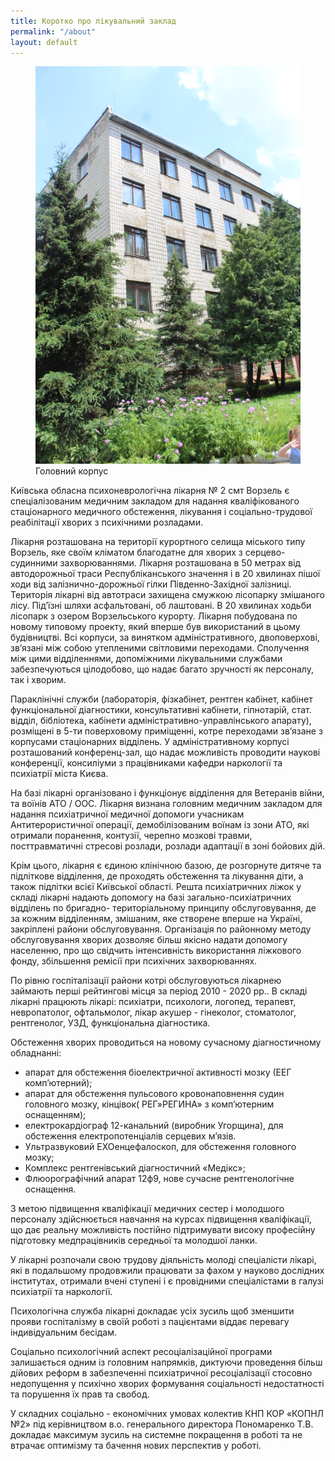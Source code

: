 ```yaml
---
title: Коротко про лікувальний заклад
permalink: "/about"
layout: default
---
```


<figure class="figure figure_left">
    <img src="/images/image1.jpeg" alt="Головний корпус" class="img_fluid">
    <figcaption class="figure__figcaption">Головний корпус</figcaption>
</figure>

Київська обласна психоневрологічна лікарня № 2 смт Ворзель є спеціалізованим медичним закладом для надання кваліфікованого стаціонарного медичного обстеження, лікування і соціально-трудової реабілітації хворих з психічними розладами.

Лікарня розташована на території курортного селища міського типу Ворзель, яке своїм кліматом благодатне для хворих з серцево-судинними захворюваннями. Лікарня розташована в 50 метрах від автодорожньої траси Республіканського значення і в 20 хвилинах пішої ходи від залізнично-дорожньої гілки Південно-Західної залізниці. Територія лікарні від автотраси захищена смужкою лісопарку змішаного лісу. Під’їзні шляхи асфальтовані, об лаштовані. В 20 хвилинах ходьби лісопарк з озером Ворзельського курорту. Лікарня побудована по новому типовому проекту, який вперше був використаний в цьому будівництві. Всі корпуси, за винятком адміністративного, двоповерхові, зв’язані між собою утепленими світловими переходами. Сполучення між цими відділеннями, допоміжними лікувальними службами забезпечуються цілодобово, що надає багато зручності як персоналу, так і хворим.

Параклінічні служби (лабораторія, фізкабінет, рентген кабінет, кабінет функціональної діагностики, консультативні кабінети, гіпнотарій, стат. відділ, бібліотека, кабінети адміністративно-управлінського апарату), розміщені в 5-ти поверховому приміщенні, котре переходами зв’язане з корпусами стаціонарних відділень. У адміністративному корпусі розташований конференц-зал, що надає можливість проводити наукові конференції, консиліуми з працівниками кафедри наркології та психіатрії міста Києва.

На базі лікарні організовано і функціонує відділення для Ветеранів війни, та воїнів АТО / ООС. Лікарня визнана головним медичним закладом для надання психіатричної медичної допомоги учасникам Антитерористичної операції, демобілізованим воїнам із зони АТО, які отримали поранення, контузії, черепно мозкові травми, посттравматичні стресові розлади, розлади адаптації в зоні бойових дій.

Крім цього, лікарня є єдиною клінічною базою, де розгорнуте дитяче та підліткове відділення, де проходять обстеження та лікування діти, а також підлітки всієї Київської області. Решта психіатричних ліжок у складі лікарні надають допомогу на базі загально-психіатричних відділень по бригадно- територіальному принципу обслуговування, де за кожним відділенням, змішаним, яке створене вперше на Україні, закріплені райони обслуговування. Організація по районному методу обслуговування хворих дозволяє більш якісно надати допомогу населенню, про що свідчить інтенсивність використання ліжкового фонду, збільшення ремісії при психічних захворюваннях.

По рівню госпіталізації райони котрі обслуговуються лікарнею займають перші рейтингові місця за період 2010 - 2020 рр..
В складі лікарні працюють лікарі: психіатри, психологи, логопед, терапевт, невропатолог, офтальмолог, лікар акушер - гінеколог, стоматолог, рентгенолог, УЗД, функціональна діагностика.

Обстеження хворих проводиться на новому сучасному діагностичному обладнанні:
* апарат для обстеження біоелектричної активності мозку (ЕЕГ комп’ютерний);
* апарат для обстеження пульсового кровонаповнення судин головного мозку, кінцівок( РЕГ»РЕГИНА» з комп’ютерним оснащенням);
* електрокардіограф 12-канальний (виробник Угорщина), для обстеження електропотенціалів серцевих м’язів.
* Ультразвуковий ЕХОенцефалоскоп, для обстеження головного мозку;
* Комплекс рентгенівський діагностичний «Медікс»;
* Флюорографічний апарат 12ф9, нове сучасне рентгенологічне оснащення.

З метою підвищення кваліфікації медичних сестер і молодшого персоналу здійснюється навчання на курсах підвищення кваліфікації, що дає реальну можливість постійно підтримувати високу професійну підготовку медпрацівників середньої та молодшої ланки.

У лікарні розпочали свою трудову діяльність молоді спеціалісти лікарі, які в подальшому продовжили працювати за фахом у науково дослідних інститутах, отримали вчені ступені і є провідними спеціалістами в галузі психіатрії та наркології.

Психологічна служба лікарні докладає усіх зусиль щоб зменшити прояви госпіталізму в своїй роботі з пацієнтами віддає перевагу індивідуальним бесідам.

Соціально психологічний аспект ресоціалізаційної програми залишається одним із головним напрямків, диктуючи проведення більш дійових реформ в забезпеченні психіатричної ресоціалізації стосовно недопущення у психічно хворих формування соціальності недостатності та порушення їх прав та свобод.

У складних соціально - економічних умовах колектив КНП КОР «КОПНЛ №2» під керівництвом в.о. генерального директора Пономаренко Т.В. докладає максимум зусиль на системне покращення в роботі та не втрачає оптимізму та бачення нових перспектив у роботі.
